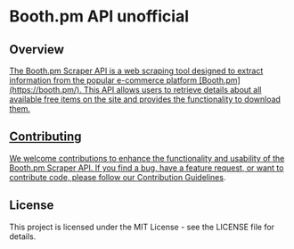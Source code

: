 # **Booth.pm API unofficial**

## **Overview**

<a href="banner.jpg">
The Booth.pm Scraper API is a web scraping tool designed to extract information from the popular e-commerce platform [Booth.pm](https://booth.pm/). This API allows users to retrieve details about all available free items on the site and provides the functionality to download them.

## **Contributing**

We welcome contributions to enhance the functionality and usability of the Booth.pm Scraper API. If you find a bug, have a feature request, or want to contribute code, please follow our [Contribution Guidelines](https://chat.openai.com/c/CONTRIBUTING.md).

## **License**

This project is licensed under the MIT License - see the LICENSE file for details.